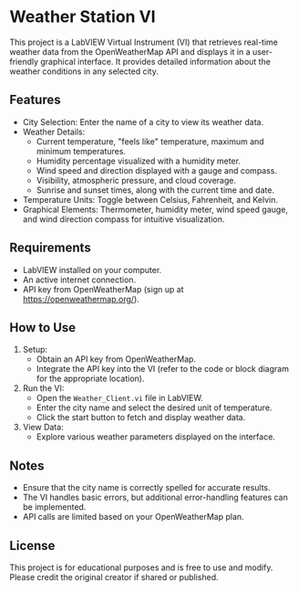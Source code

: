# Weather Station VI

This project is a LabVIEW Virtual Instrument (VI) that retrieves real-time weather data from the OpenWeatherMap API and displays it in a user-friendly graphical interface. It provides detailed information about the weather conditions in any selected city.

## Features

- City Selection: Enter the name of a city to view its weather data.
- Weather Details:
  - Current temperature, "feels like" temperature, maximum and minimum temperatures.
  - Humidity percentage visualized with a humidity meter.
  - Wind speed and direction displayed with a gauge and compass.
  - Visibility, atmospheric pressure, and cloud coverage.
  - Sunrise and sunset times, along with the current time and date.
- Temperature Units: Toggle between Celsius, Fahrenheit, and Kelvin.
- Graphical Elements: Thermometer, humidity meter, wind speed gauge, and wind direction compass for intuitive visualization.

## Requirements

- LabVIEW installed on your computer.
- An active internet connection.
- API key from OpenWeatherMap (sign up at https://openweathermap.org/).

## How to Use

1. Setup:
   - Obtain an API key from OpenWeatherMap.
   - Integrate the API key into the VI (refer to the code or block diagram for the appropriate location).
2. Run the VI:
   - Open the `Weather_Client.vi` file in LabVIEW.
   - Enter the city name and select the desired unit of temperature.
   - Click the start button to fetch and display weather data.
3. View Data:
   - Explore various weather parameters displayed on the interface.

## Notes

- Ensure that the city name is correctly spelled for accurate results.
- The VI handles basic errors, but additional error-handling features can be implemented.
- API calls are limited based on your OpenWeatherMap plan.

## License

This project is for educational purposes and is free to use and modify. Please credit the original creator if shared or published.

